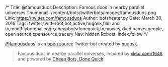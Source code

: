 /*
Title: @famousduos
Description: Famous duos in nearby parallel universes
Thumbnail: /content/bots/twitterbots/images/famousduos.png
Link: https://twitter.com/famousduos
Author: botsheeter.py
Date: March 30, 2016
Tags: twitter,twitterbot,bot,active,hugovk,film and tv,monthlybotchallenge,cheapbotsdonequick,tv,movies,xkcd,names,people,open source,opensource,tracery
Nav: hidden
Robots: index,follow
*/

[@famousduos](https://twitter.com/famousduos) is an [open source](https://github.com/hugovk/cheapbotsdonequick/blob/master/famousduos.json) Twitter bot created by [hugovk](https://twitter.com/hugovk). 

> Famous duos in nearby parallel universes, inspired by [xkcd.com/1648](https://xkcd.com/1648) and powered by [Cheap Bots, Done Quick](http://cheapbotsdonequick.com).
